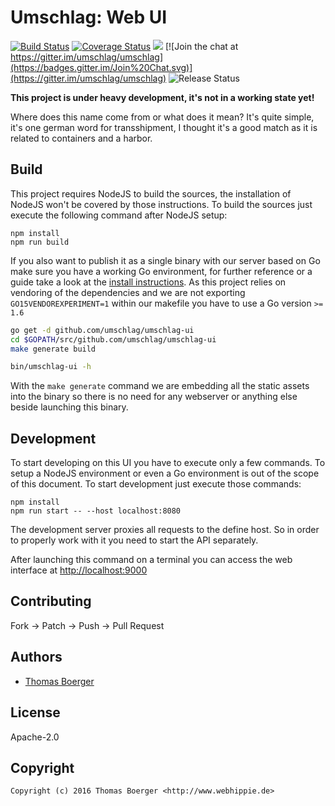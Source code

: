 # Umschlag: Web UI

[![Build Status](http://github.dronehippie.de/api/badges/umschlag/umschlag-ui/status.svg)](http://github.dronehippie.de/umschlag/umschlag-ui)
[![Coverage Status](http://coverage.dronehippie.de/badges/umschlag/umschlag-ui/coverage.svg)](http://coverage.dronehippie.de/umschlag/umschlag-ui)
[![](https://images.microbadger.com/badges/image/umschlag/umschlag-ui.svg)](http://microbadger.com/images/umschlag/umschlag-ui "Get your own image badge on microbadger.com")
[![Join the chat at https://gitter.im/umschlag/umschlag](https://badges.gitter.im/Join%20Chat.svg)](https://gitter.im/umschlag/umschlag)
![Release Status](https://img.shields.io/badge/status-beta-yellow.svg?style=flat)

**This project is under heavy development, it's not in a working state yet!**

Where does this name come from or what does it mean? It's quite simple, it's one
german word for transshipment, I thought it's a good match as it is related to
containers and a harbor.


## Build

This project requires NodeJS to build the sources, the installation of NodeJS
won't be covered by those instructions. To build the sources just execute the
following command after NodeJS setup:

```
npm install
npm run build
```

If you also want to publish it as a single binary with our server based on Go
make sure you have a working Go environment, for further reference or a guide
take a look at the [install instructions](http://golang.org/doc/install.html).
As this project relies on vendoring of the dependencies and we are not
exporting `GO15VENDOREXPERIMENT=1` within our makefile you have to use a Go
version `>= 1.6`

```bash
go get -d github.com/umschlag/umschlag-ui
cd $GOPATH/src/github.com/umschlag/umschlag-ui
make generate build

bin/umschlag-ui -h
```

With the `make generate` command we are embedding all the static assets into the
binary so there is no need for any webserver or anything else beside launching
this binary.


## Development

To start developing on this UI you have to execute only a few commands. To setup
a NodeJS environment or even a Go environment is out of the scope of this
document. To start development just execute those commands:

```
npm install
npm run start -- --host localhost:8080
```

The development server proxies all requests to the define host. So in order to
properly work with it you need to start the API separately.

After launching this command on a terminal you can access the web interface at
[http://localhost:9000](http://localhost:9000)


## Contributing

Fork -> Patch -> Push -> Pull Request


## Authors

* [Thomas Boerger](https://github.com/tboerger)


## License

Apache-2.0


## Copyright

```
Copyright (c) 2016 Thomas Boerger <http://www.webhippie.de>
```
